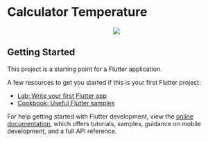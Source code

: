 # Calculator Temperature

<p align="center">

<img src="https://user-images.githubusercontent.com/66154908/193123519-2084378c-67db-44df-b7a9-c8dc93bd1f8c.png">

</p>

## Getting Started

This project is a starting point for a Flutter application.

A few resources to get you started if this is your first Flutter project:

- [Lab: Write your first Flutter app](https://docs.flutter.dev/get-started/codelab)
- [Cookbook: Useful Flutter samples](https://docs.flutter.dev/cookbook)

For help getting started with Flutter development, view the
[online documentation](https://docs.flutter.dev/), which offers tutorials,
samples, guidance on mobile development, and a full API reference.
